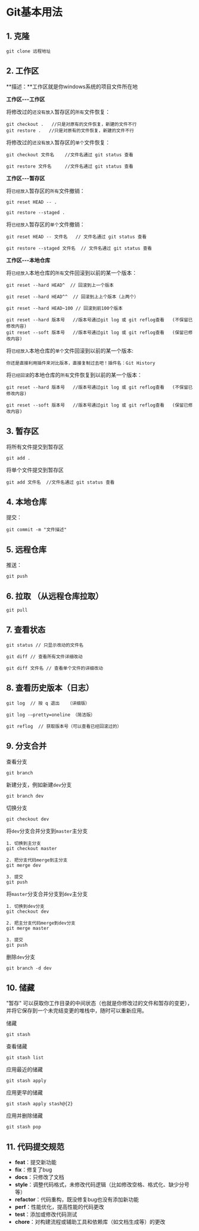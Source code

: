 # Git基本用法

## 1. 克隆

```
git clone 远程地址
```

## 2. 工作区

**描述：**工作区就是你windows系统的项目文件所在地

**工作区---工作区**

将修改过的`还没有放入`暂存区的`所有`文件恢复：

```
git checkout .   //只是对原有的文件恢复，新建的文件不行
git restore .   //只是对原有的文件恢复，新建的文件不行
```

将修改过的`还没有放入`暂存区的`单个`文件恢复：

```
git checkout 文件名    //文件名通过 git status 查看

git restore 文件名     //文件名通过 git status 查看
```

**工作区---暂存区**

将`已经放入`暂存区的`所有`文件撤销：

```
git reset HEAD -- .

git restore --staged .
```

将`已经放入`暂存区的`单个`文件撤销：

```
git reset HEAD -- 文件名   // 文件名通过 git status 查看

git restore --staged 文件名  // 文件名通过 git status 查看
```

**工作区---本地仓库**

将`已经放入`本地仓库的`所有`文件回滚到以前的某一个版本：

```
git reset --hard HEAD^  // 回滚到上一个版本

git reset --hard HEAD^^  // 回滚到上上个版本（上两个）

git reset --hard HEAD~100 // 回滚到前100个版本

git reset --hard 版本号   //版本号通过git log 或 git reflog查看   (不保留已修改内容) 
git reset --soft 版本号   //版本号通过git log 或 git reflog查看   (保留已修改内容)
```

将`已经放入`本地仓库的`单个`文件回滚到以前的某一个版本:

```
你还是直接利用插件来对比版本，直接复制过去吧！插件名：Git History
```

将`已经回滚`的本地仓库的`所有`文件恢复到以前的某一个版本：

```
git reset --hard 版本号   //版本号通过git log 或 git reflog查看   (不保留已修改内容) 

git reset --soft 版本号   //版本号通过git log 或 git reflog查看   (保留已修改内容)
```

## 3. 暂存区

将所有文件提交到暂存区

```
git add .
```

将单个文件提交到暂存区

```
git add 文件名  //文件名通过 git status 查看
```

## 4. 本地仓库

提交：

```
git commit -m "文件描述"
```

## 5.  远程仓库

推送：

```
git push
```

## 6. 拉取 （从远程仓库拉取）

```
git pull
```

## 7. 查看状态

```
git status // 只显示改动的文件名

git diff // 查看所有文件详细改动

git diff 文件名 // 查看单个文件的详细改动
```

## 8. 查看历史版本（日志）

```
git log  // 按 q 退出   （详细版）

git log -–pretty=oneline （简洁版）

git reflog  // 获取版本号（可以查看已经回滚过的）
```

## 9. 分支合并

查看分支

```
git branch
```

新建分支，例如新建`dev`分支

```
git branch dev
```

切换分支

```
git checkout dev
```

将`dev`分支合并分支到`master`主分支

```
1. 切换到主分支
git checkout master

2. 把分支代码merge到主分支
git merge dev

3. 提交
git push
```

将`master`分支合并分支到`dev`主分支

```
1. 切换到dev分支
git checkout dev

2. 把主分支代码merge到dev分支
git merge master

3. 提交
git push
```

删除`dev`分支

```
git branch -d dev
```

## 10. 储藏

"暂存" 可以获取你工作目录的中间状态（也就是你修改过的文件和暂存的变更），并将它保存到一个未完结变更的堆栈中，随时可以重新应用。

储藏

```
git stash
```

查看储藏

```
git stash list
```

应用最近的储藏

```
git stash apply
```

应用更早的储藏

```
git stash apply stash@{2}
```

应用并删除储藏

```
git stash pop
```

## 11. 代码提交规范

- **feat**：提交新功能
- **fix**：修复了bug
- **docs**：只修改了文档
- **style**：调整代码格式，未修改代码逻辑（比如修改空格、格式化、缺少分号等）
- **refactor**：代码重构，既没修复bug也没有添加新功能
- **perf**：性能优化，提高性能的代码更改
- **test**：添加或修改代码测试
- **chore**：对构建流程或辅助工具和依赖库（如文档生成等）的更改
